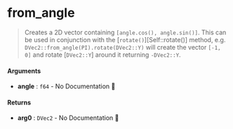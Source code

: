 # from\_angle

>  Creates a 2D vector containing `[angle.cos(), angle.sin()]`. This can be used in
>  conjunction with the [`rotate()`][Self::rotate()] method, e.g.
>  `DVec2::from_angle(PI).rotate(DVec2::Y)` will create the vector `[-1, 0]`
>  and rotate [`DVec2::Y`] around it returning `-DVec2::Y`.

#### Arguments

- **angle** : `f64` \- No Documentation 🚧

#### Returns

- **arg0** : `DVec2` \- No Documentation 🚧